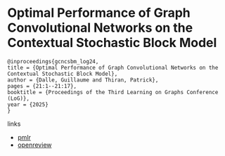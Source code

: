 # Optimal Performance of Graph Convolutional Networks on the Contextual Stochastic Block Model

```
@inproceedings{gcncsbm_log24,
title = {Optimal Performance of Graph Convolutional Networks on the Contextual Stochastic Block Model},
author = {Dalle, Guillaume and Thiran, Patrick},
pages = {21:1--21:17},
booktitle = {Proceedings of the Third Learning on Graphs Conference (LoG)},
year = {2025}
}
```

links
- [pmlr](https://proceedings.mlr.press/v269/dalle25a.html)
- [openreview](https://openreview.net/forum?id=NJrOLuM2Ro)
